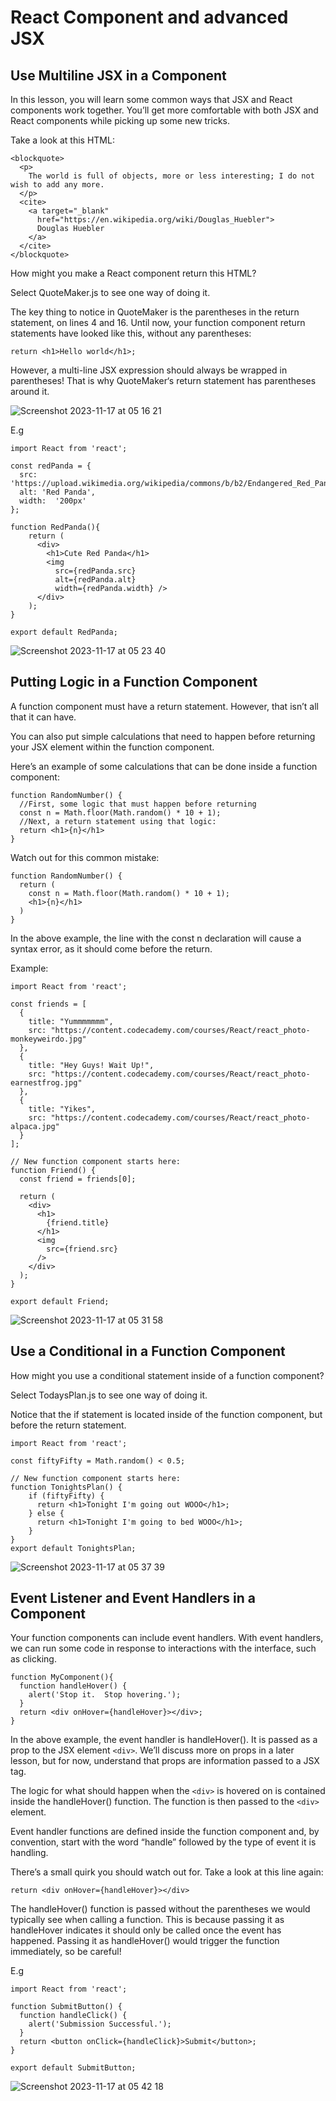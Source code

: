 # React Component and advanced JSX

## Use Multiline JSX in a Component

In this lesson, you will learn some common ways that JSX and React components work together. You’ll get more comfortable with both JSX and React components while picking up some new tricks.
 
Take a look at this HTML:

```
<blockquote>
  <p>
    The world is full of objects, more or less interesting; I do not wish to add any more.
  </p>
  <cite>
    <a target="_blank"
      href="https://en.wikipedia.org/wiki/Douglas_Huebler">
      Douglas Huebler
    </a>
  </cite>
</blockquote>
```

How might you make a React component return this HTML?

Select QuoteMaker.js to see one way of doing it.

The key thing to notice in QuoteMaker is the parentheses in the return statement, on lines 4 and 16. Until now, your function component return statements have looked like this, without any parentheses:

```
return <h1>Hello world</h1>;
```

However, a multi-line JSX expression should always be wrapped in parentheses! That is why QuoteMaker‘s return statement has parentheses around it.

![Screenshot 2023-11-17 at 05 16 21](https://github.com/AdeolaAdesina/React_4/assets/29931071/0e12a367-e976-4fd5-bbb6-b3e8ec961f66)


E.g


```
import React from 'react';

const redPanda = {
  src: 'https://upload.wikimedia.org/wikipedia/commons/b/b2/Endangered_Red_Panda.jpg',
  alt: 'Red Panda',
  width:  '200px'
};

function RedPanda(){
    return (
      <div>
        <h1>Cute Red Panda</h1>
        <img 
          src={redPanda.src}
          alt={redPanda.alt}
          width={redPanda.width} />
      </div>
    );
}

export default RedPanda;
```


![Screenshot 2023-11-17 at 05 23 40](https://github.com/AdeolaAdesina/React_4/assets/29931071/5332c186-cf7b-4511-957a-6b67e65a2932)




## Putting Logic in a Function Component

A function component must have a return statement. However, that isn’t all that it can have.

You can also put simple calculations that need to happen before returning your JSX element within the function component.

Here’s an example of some calculations that can be done inside a function component:

```
function RandomNumber() {
  //First, some logic that must happen before returning
  const n = Math.floor(Math.random() * 10 + 1);
  //Next, a return statement using that logic: 
  return <h1>{n}</h1>
}
```

Watch out for this common mistake:

```
function RandomNumber() {
  return (
    const n = Math.floor(Math.random() * 10 + 1);
    <h1>{n}</h1>
  )
}
```


In the above example, the line with the const n declaration will cause a syntax error, as it should come before the return.

Example:


```
import React from 'react';

const friends = [
  {
    title: "Yummmmmmm",
    src: "https://content.codecademy.com/courses/React/react_photo-monkeyweirdo.jpg"
  },
  {
    title: "Hey Guys! Wait Up!",
    src: "https://content.codecademy.com/courses/React/react_photo-earnestfrog.jpg"
  },
  {
    title: "Yikes",
    src: "https://content.codecademy.com/courses/React/react_photo-alpaca.jpg"
  }
];

// New function component starts here:
function Friend() {
  const friend = friends[0];

  return (
    <div> 
      <h1>
        {friend.title}
      </h1>
      <img 
        src={friend.src}
      />
    </div>
  );
}

export default Friend;
```


![Screenshot 2023-11-17 at 05 31 58](https://github.com/AdeolaAdesina/React_4/assets/29931071/72c48ae1-3217-42db-b9d0-64ad90870892)



## Use a Conditional in a Function Component

How might you use a conditional statement inside of a function component?

Select TodaysPlan.js to see one way of doing it.

Notice that the if statement is located inside of the function component, but before the return statement.



```
import React from 'react';

const fiftyFifty = Math.random() < 0.5;

// New function component starts here:
function TonightsPlan() {
    if (fiftyFifty) {
      return <h1>Tonight I'm going out WOOO</h1>;
    } else {
      return <h1>Tonight I'm going to bed WOOO</h1>;
    }
}
export default TonightsPlan;
```

![Screenshot 2023-11-17 at 05 37 39](https://github.com/AdeolaAdesina/React_4/assets/29931071/8abff064-add7-496c-81f5-649862292c03)


## Event Listener and Event Handlers in a Component

Your function components can include event handlers. With event handlers, we can run some code in response to interactions with the interface, such as clicking.

```
function MyComponent(){
  function handleHover() {
    alert('Stop it.  Stop hovering.');
  }
  return <div onHover={handleHover}></div>;
}
```

In the above example, the event handler is handleHover(). It is passed as a prop to the JSX element ```<div>```. We’ll discuss more on props in a later lesson, but for now, understand that props are information passed to a JSX tag.


The logic for what should happen when the ```<div>``` is hovered on is contained inside the handleHover() function. The function is then passed to the ```<div>``` element.

Event handler functions are defined inside the function component and, by convention, start with the word “handle” followed by the type of event it is handling.

There’s a small quirk you should watch out for. Take a look at this line again:

```
return <div onHover={handleHover}></div>
```

The handleHover() function is passed without the parentheses we would typically see when calling a function. This is because passing it as handleHover indicates it should only be called once the event has happened. Passing it as handleHover() would trigger the function immediately, so be careful!


E.g

```
import React from 'react';

function SubmitButton() {
  function handleClick() {
    alert('Submission Successful.');
  }
  return <button onClick={handleClick}>Submit</button>;
}

export default SubmitButton;
```


![Screenshot 2023-11-17 at 05 42 18](https://github.com/AdeolaAdesina/React_4/assets/29931071/3838c955-2adf-4f2b-b437-6f3ba0a17cc2)




